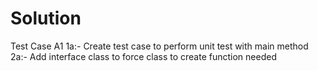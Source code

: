 # Solution

Test Case A1
1a:- Create test case to perform unit test with main method
2a:- Add interface class to force class to create function needed

